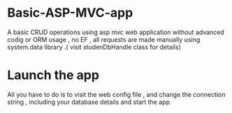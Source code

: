 # Basic-ASP-MVC-app
A basic CRUD operations using asp mvc web application without advanced codig or ORM usage , no EF ,
all requests are made manually using system.data library .( visit studenDbHandle class for details)                                                  



# Launch the app
All you have to do is to visit the web config file , and change the connection string , including your database details and start the app

